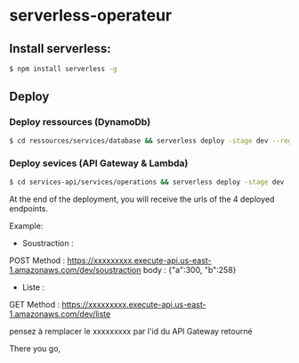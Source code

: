 # serverless-operateur

## Install serverless:   

``` bash
$ npm install serverless -g
```

## Deploy

### Deploy ressources (DynamoDb)

``` bash
$ cd ressources/services/database && serverless deploy -stage dev --region us-east-1 
```

### Deploy sevices (API Gateway & Lambda)

``` bash
$ cd services-api/services/operations && serverless deploy -stage dev --region us-east-1
```

At the end of the deployment, you will receive the urls of the 4 deployed endpoints.


Example: 
- Soustraction :

POST Method : https://xxxxxxxxx.execute-api.us-east-1.amazonaws.com/dev/soustraction 
body : {"a":300, "b":258}

- Liste : 

GET Method : https://xxxxxxxxx.execute-api.us-east-1.amazonaws.com/dev/liste


pensez à remplacer le xxxxxxxxx par l'id du API Gateway retourné

There you go,